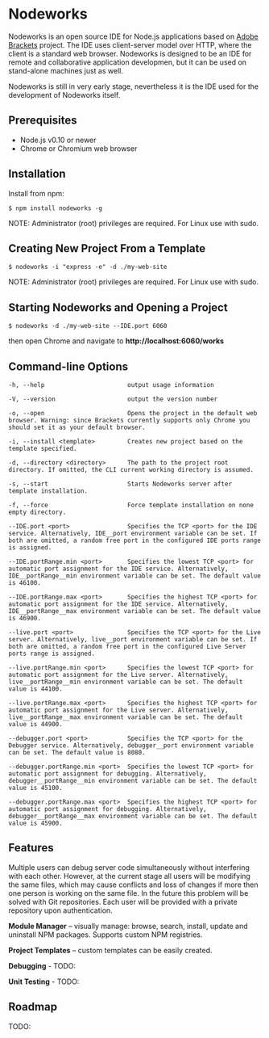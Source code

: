 Nodeworks
=========
Nodeworks is an open source IDE for Node.js applications based on [Adobe Brackets](https://github.com/adobe/brackets) project.
The IDE uses client-server model over HTTP, where the client is a standard web browser.
Nodeworks is designed to be an IDE for remote and collaborative application developmen,
but it can be used on stand-alone machines just as well.

Nodeworks is still in very early stage, nevertheless it is the IDE used for the development of Nodeworks itself.

Prerequisites
-------------
* Node.js v0.10 or newer
* Chrome or Chromium web browser

Installation
------------
Install from npm:

    $ npm install nodeworks -g
    
NOTE: Administrator (root) privileges are required. For Linux use with sudo.

Creating New Project From a Template
----------------------------------

    $ nodeworks -i "express -e" -d ./my-web-site
    
NOTE: Administrator (root) privileges are required. For Linux use with sudo.

Starting Nodeworks and Opening a Project
-----------------

    $ nodeworks -d ./my-web-site --IDE.port 6060
    
then open Chrome and navigate to **http://localhost:6060/works**

Command-line Options
--------------------
    -h, --help                       output usage information
    
    -V, --version                    output the version number
    
    -o, --open                       Opens the project in the default web browser. Warning: since Brackets currently supports only Chrome you should set it as your default browser.
    
    -i, --install <template>         Creates new project based on the template specified.
    
    -d, --directory <directory>      The path to the project root directory. If omitted, the CLI current working directory is assumed.
    
    -s, --start                      Starts Nodeworks server after template installation.
    
    -f, --force                      Force template installation on none empty directory.
    
    --IDE.port <port>                Specifies the TCP <port> for the IDE service. Alternatively, IDE__port environment variable can be set. If both are omitted, a random free port in the configured IDE ports range is assigned.
    
    --IDE.portRange.min <port>       Specifies the lowest TCP <port> for automatic port assignment for the IDE service. Alternatively, IDE__portRange__min environment variable can be set. The default value is 46100.
    
    --IDE.portRange.max <port>       Specifies the highest TCP <port> for automatic port assignment for the IDE service. Alternatively, IDE__portRange__max environment variable can be set. The default value is 46900.
    
    --live.port <port>               Specifies the TCP <port> for the Live server. Alternatively, live__port environment variable can be set. If both are omitted, a random free port in the configured Live Server ports range is assigned.
    
    --live.portRange.min <port>      Specifies the lowest TCP <port> for automatic port assignment for the Live server. Alternatively, live__portRange__min environment variable can be set. The default value is 44100.
    
    --live.portRange.max <port>      Specifies the highest TCP <port> for automatic port assignment for the Live server. Alternatively, live__portRange__max environment variable can be set. The default value is 44900.
    
    --debugger.port <port>           Specifies the TCP <port> for the Debugger service. Alternatively, debugger__port environment variable can be set. The default value is 8080.
    
    --debugger.portRange.min <port>  Specifies the lowest TCP <port> for automatic port assignment for debugging. Alternatively, debugger__portRange__min environment variable can be set. The default value is 45100.
    
    --debugger.portRange.max <port>  Specifies the highest TCP <port> for automatic port assignment for debugging. Alternatively, debugger__portRange__max environment variable can be set. The default value is 45900.

Features
--------
Multiple users can debug server code simultaneously without interfering with each other.
However, at  the current stage all users will be modifying the same files,
which may cause conflicts and loss of changes if more then one person is working on the same file.
In the future this problem will be solved with Git repositories.
Each user will be provided with a private repository upon authentication.

**Module Manager** – visually manage: browse, search, install, update and uninstall NPM packages.
Supports custom NPM registries.

**Project Templates** – custom templates can be easily created.

**Debugging** - TODO:

**Unit Testing** - TODO:

Roadmap
-------
TODO: